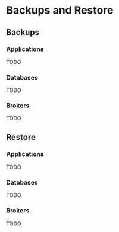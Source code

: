 # Backups and Restore

## Backups

### Applications

TODO

### Databases

TODO

### Brokers

TODO

## Restore

### Applications

TODO

### Databases

TODO

### Brokers

TODO

